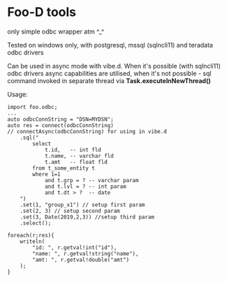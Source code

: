 # Foo-D tools

only simple odbc wrapper atm ^_^

Tested on windows only, with postgresql, mssql (sqlncli11) and teradata odbc drivers

Can be used in async mode with vibe.d. 
When it's possible (with sqlncli11) odbc drivers async capabilities are utilised, when it's not possible - sql command invoked in separate thread via **Task.executeInNewThread()**

Usage:

~~~~
import foo.odbc;
...
auto odbcConnString = "DSN=MYDSN";
auto res = connect(odbcConnString) 
// connectAsync(odbcConnString) for using in vibe.d
    .sql("
        select
            t.id,   -- int fld
            t.name, -- varchar fld
            t.amt   -- float fld
        from t_some_entity t
        where 1=1
            and t.grp = ? -- varchar param 
            and t.lvl = ? -- int param
            and t.dt > ?  -- date
    ")
    .set(1, "group_x1") // setup first param
    .set(2, 3) // setup second param
    .set(3, Date(2019,2,3)) //setup third param
    .select();

foreach(r;res){
    writeln(
        "id: ", r.getval!int("id"), 
        "name: ", r.getval!string("name"), 
        "amt: ", r.getval!double("amt")
    );
}    
~~~~


